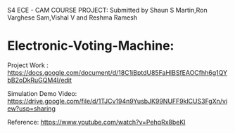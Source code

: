S4 ECE - CAM COURSE PROJECT:
Submitted by Shaun S Martin,Ron Varghese Sam,Vishal V and Reshma Ramesh 

# Electronic-Voting-Machine:

Project Work : https://docs.google.com/document/d/18C1iBptdU85FaHlBSfEAOCfhh6g1QYbB2oDkRuGQM4I/edit

Simulation Demo Video: https://drive.google.com/file/d/1TJCv194n9YusbJK99NUFF9klCUS3FgXn/view?usp=sharing

Reference: https://www.youtube.com/watch?v=PehqRx8beKI
